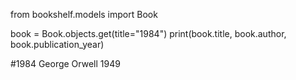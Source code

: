 from bookshelf.models import Book

book = Book.objects.get(title="1984")
print(book.title, book.author, book.publication_year)

#1984 George Orwell 1949